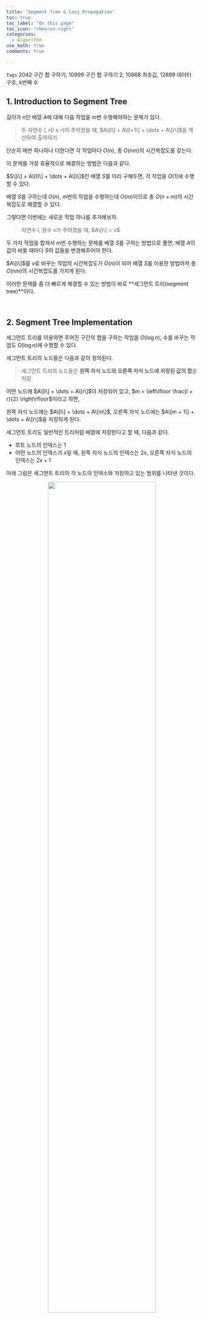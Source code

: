 ```yaml
---
title: "Segment Tree & Lazy Propagation"
toc: true
toc_label: "On this page"
toc_icon: "chevron-right"
categories:
  - Algorithm
use_math: true
comments: true

---
```


`Tags` 2042 구간 합 구하기, 10999 구간 합 구하기 2, 10868 최솟값, 12899 데이터 구조, k번째 수

## 1. Introduction to Segment Tree

길이가 $n$인 배열 $A$에 대해 다음 작업을 $m$번 수행해야하는 문제가 있다.

> 두 자연수 $l$, $r$($l \leq r$)이 주어졌을 때, $A\[l\] + A\[l+1\] + \dots + A\[r\]$을 계산하여 출력하기

단순히 매번 하나하나 더한다면 각 작업마다 $O(n)$, 총 $O(nm)$의 시간복잡도를 갖는다.

이 문제를 가장 효율적으로 해결하는 방법은 다음과 같다.

$S\]i\] = A\[0\] + \dots + A\[i\]$인 배열 $S$를 미리 구해두면, 각 작업을 $O(1)$에 수행할 수 있다.

배열 $S$를 구하는데 $O(n)$, $m$번의 작업을 수행하는데 $O(m)$이므로 총 $O(n + m)$의 시간복잡도로 해결할 수 있다.

그렇다면 이번에는 새로운 작업 하나를 추가해보자.

> 자연수 $i$, 정수 $v$가 주어졌을 때, $A\[i\] = v$

두 가지 작업을 합쳐서 $m$번 수행하는 문제를 배열 $S$를 구하는 방법으로 풀면, 배열 $A$의 값이 바뀔 때마다 $S$의 값들을 변경해주어야 한다.

$A\[i\]$를 $v$로 바꾸는 작업의 시간복잡도가 $O(n)$이 되어 배열 $S$를 이용한 방법마저 총 $O(nm)$의 시간복잡도를 가지게 된다.

이러한 문제를 좀 더 빠르게 해결할 수 있는 방법이 바로 **세그먼트 트리(segment tree)**이다.

<br/>

## 2. Segment Tree Implementation

세그먼트 트리를 이용하면 주어진 구간의 합을 구하는 작업을 $O(\log n)$, 수를 바꾸는 작업도 $O(\log n)$에 수행할 수 있다.

세그먼트 트리의 노드들은 다음과 같이 정의된다.

> 세그먼트 트리의 노드들은 **왼쪽 자식 노드와 오른쪽 자식 노드에 저장된 값의 합**을 저장

어떤 노드에 $A\[l\] + \dots + A\[r\]$이 저장되어 있고, $m = \left\lfloor \frac{l + r}{2} \right\rfloor$이라고 하면,

왼쪽 자식 노드에는 $A\[l\] + \dots + A\[m\]$, 오른쪽 자식 노드에는 $A\[m + 1\] + \dots + A\[r\]$을 저장하게 된다.

세그먼트 트리도 일반적인 트리처럼 배열에 저장한다고 할 때, 다음과 같다.

- 루트 노드의 인덱스는 1
- 어떤 노드의 인덱스가 $x$일 때, 왼쪽 자식 노드의 인덱스는 $2x$, 오른쪽 자식 노드의 인덱스는 $2x + 1$

아래 그림은 세그먼트 트리의 각 노드의 인덱스와 저장하고 있는 범위를 나타낸 것이다.

<center><img src="https://user-images.githubusercontent.com/88201512/153126398-195894ad-e55c-445d-8241-6254f29da5a1.jpg" width="75%" height="75%"></center>

이제 세그먼트 트리를 C++로 구현해보자.

---

### 2-1. Build Segment Tree

세그먼트 트리를 생성하는 코드는 다음과 같다.

```cpp
int buildSegtree(vector<int>& A, vector<int>& tree, int n, int s, int e)
{
    if (s == e) return tree[n] = a[s];
    
    int m = (s + e) / 2;
    return tree[n] = buildSegtree(a, tree, 2 * n, s, m) + buildSegtree(a, tree, 2 * n + 1, m + 1, e);
}
```

- `A`: 부분합을 구해야하는 벡터
- `tree`: 세그먼트 트리를 저장할 벡터
- `n`: 현재 탐색중인 노드의 인덱스
- `s, e`: `tree[n]`에 해당하는 구간

---

### 2-2. Get Sum

앞선 코드로 구현한 트리에서 $O(\log n)$에 부분합을 구하는 함수를 구현해보자.

현재 탐색 중인 노드를 $n$, 해당하는 구간을 $s$부터 $e$, 그리고 부분합을 구하고자 하는 구간을 $l$부터 $r$이라고 하면 다음과 같이 세 가지 케이스로 나눌 수 있다.

1. $\[l, r\]$와 $\[s, e\]$가 겹치지 않는 경우
2. $\[l, r\]$가 $\[s, e\]$를 완전히 포함하는 경우
3. $\[l, r\]$와 $\[s, e\]$가 겹쳐져 있는 경우(2번 경우 제외)

첫 번째 경우는 두 구간이 전혀 겹치지 않으므로 0을 반환한다.

두 번째 경우는 현재 탐색 중인 노드에 해당하는 구간이 구하고자 하는 구간에 포함되므로 `tree[n]`을 반환한다.

마지막 경우는 왼쪽 자식 노드와 오른쪽 자식 노드에 대해 탐색을 이어간다.

```cpp
int _sum(vector<int>& tree, int n, int s, int e, int l, int r)
{
    if (e < l || r < s) return 0;
    if (l <= s && e <= r) return tree[n];
    
    int m = (s + e) / 2;
    return _sum(tree, 2 * n, s, m, l, r) + _sum(tree, 2 * n + 1, m + 1, e, l ,r);
}
```

---

### 2-3. Update Value

마지막으로 배열 $A$의 값을 업데이트하는 작업을 $O(\log n)$에 수행하는 함수를 구현해보자.

어떤 $i$에 대해 $A\[i\]$의 값을 바꾸면 $i$가 포함된 구간들의 값을 모두 바꾸어주어야 한다.

```cpp
void _update(vector<int>& tree, int n, int s, int e, int i, int diff)
{
    if (i < s || e < i) return;
    
    tree[n] += diff;
    if (s != e)
    {
        int m = (s + e) / 2;
        _update(tree, 2 * n, s, m, diff);
        _update(tree, 2 * n + 1, m + 1, e, diff);
    }
}
```

> 주의: 배열 $A$의 값을 바꾸어주어야 한다!

<br/>

## 3. Lazy Propagation

만약 어떤 하나의 수를 업데이트하는 것이 아니라 **어떤 구간에 속하는 수들을 모두 업데이트**해야한다면 어떻게 될까?

앞서 구현한 방법으로는 하나의 수를 업데이트하는데 $O(\log n)$이기 때문에 구간 업데이트를 한 번 수행하는데 $O(n \log n)$이 걸린다.

**Lazy propagation**은 구간에 속하는 수들을 하나씩 업데이트하는 것이 아닌, **구간의 대표 노드를 업데이트**해서 $O(\log n)$에 수행하는 방법이다.

---

### 3-1. Algorithm

세그먼트 트리의 어떤 노드 $n$이 나타내는 구간을 $s$부터 $e$라고 하자.

$s$부터 $e$까지의 구간에 어떤 값 $d$가 더해졌다는 정보를 $lazy\[n\] = d$로 표현할 것이다.

이 정보를 처리해서 세그먼트 트리에 저장된 값을 업데이트하는 과정은 다음과 같다.

1. 노드 $n$에 저장된 값인 $tree\[n\]$에는 $(e - s + 1) \times lazy\[n\]$를 더해준다.
2. 노드 $n$이 리프 노드이면($s = e$) 더 이상 정보를 전파할 곳이 없으므로 종료.
3. 노드 $n$이 리프 노드가 아니면, 해당 노드의 왼쪽 자식 노드와 오른쪽 자식 노드에 업데이트 정보를 전파해준다.
4. 업데이트 정보가 여러 번 적용되는 것을 방지하기 위해 $lazy\[n\]$의 값을 0으로 바꾸어준다.

위 과정만 보면, 트리를 DFS로 탐색하면서 업데이트된 구간과 겹치는 모든 노드에 정보를 전파하는 것처럼 보일 것이다.

그런데 해당되는 모든 노드를 업데이트하는 것은 결국 $O(n \log n)$이라서 하나씩 업데이트하는 것과 별반 다르지 않다는 사실을 알 수 있다.

이는 **정보를 게으르게 전파함으로써** 해결할 수 있다.

이게 무슨 말이냐면, 다음을 만족하는 **구간의 대표 노드에게만 정보를 전파**해두라는 의미이다.

> 업데이트한 구간을 $l, r$($l \leq r$), 노드 $n$에 해당하는 구간을 $s, e$($s \leq e$)라고 하면 구간 대표 노드는 다음을 만족한다.
> 
> \begin{aligned}
> l \leq s, e \leq r
> \end{aligned}
> 
> 즉, 업데이트한 구간에 완전히 포함되는 노드를 뜻한다.

그렇다면 이 정보를 **언제** 자식 노드들에 전파할까?

바로 **해당 노드 또는 해당 노드의 자손 노드의 값이 필요할 때** 업데이트를 적용해주면서 전파하게 된다.

예를 들어 $n = 10$인 세그먼트 트리에서 구간 $\[2, 7\]$에 업데이트를 해주면 다음과 같다.

<center><img src="https://user-images.githubusercontent.com/88201512/153135286-107d3e91-9870-4170-b5e2-f644d7019824.jpg" width="70%" height="70%"></center>

이처럼 굳이 노드에 저장된 값을 업데이트할 필요가 없으면, 구간의 대표 노드들에만 업데이트 정보를 저장해두는 것이다.

여기서 만약 구간 $\[3, 5\]$의 부분합을 구하는 명령이 주어지면 아래와 같은 순서로 전파된다.

<center><img src="https://user-images.githubusercontent.com/88201512/153135748-15036f48-12f4-4a26-b56e-99635a34bc0f.jpg" width="80%" height="80%"></center>

지금도 필요한 노드의 값만 업데이트해주는 것을 알 수 있다.

---

### 3-2. Implementation

이제 lazy propagation을 적용한 세그먼트 트리를 구현해보자.

먼저, 노드 $n$에 업데이트 정보 $lazy\[n\]$을 적용하고 자식 노드들로 전파하는 함수를 구현하였다.

```cpp
void lazyPropagation(vector<ll>& tree, vector<ll>& lazy, int n, int s, int e)
{
    tree[n] += (e - s + 1) * lazy[n]; // 구간의 길이만큼 곱해서 더해준다.
    if (s != e) // 리프 노드가 아니라면, 자식 노드로 정보를 전파
    {
        lazy[2 * n] += lazy[n];
        lazy[2 * n + 1] += lazy[n];
    }
    lazy[n] = 0; // 업데이트를 처리한 노드는 lazy[n]을 0으로 바꾸어준다.
}
```

이제 이 함수를 구간 업데이트 함수 `_updateRange()`와 부분합을 구하는 함수 `_sum()`에 적용시켜준다.

```cpp
ll _sum(vector<ll>& tree, vector<ll>& lazy, int n, int s, int e, int l, int r)
{
    if (lazy[n] != 0) lazyPropagation(tree, lazy, n, s, e); // 업데이트 정보가 남아있으면 처리해준다.
    
    if (e < l || r < s) return 0;
    if (l <= s && e <= r) return tree[n];
    
    int m = (s + e) / 2;
    return _sum(tree, lazy, 2 * n, s, m, l, r) + _sum(tree, lazy, 2 * n + 1, m + 1, e, l ,r);
}

void _updateRange(vector<ll>& tree, vector<ll>& lazy, int n, int s, int e, int l, int r, ll diff)
{
    if (lazy[n] != 0) lazyPropagation(tree, lazy, n, s, e); // 업데이트 정보가 남아있으면 처리해준다.
    
    if (r < s || e < l) return;
    
    if (l <= s && e <= r) // 구간 대표 노드까지만 정보를 전파하고 종료!
    {
        lazy[n] = diff;
        lazyPropagation(tree, lazy, n, s, e);
        return;
    }
    
    int m = (s + e) / 2; // 구간 대표 노드가 아니라면, 자식 노드들에게 전파
    _updateRange(tree, lazy, 2 * n, s, m, l, r, diff);
    _updateRange(tree, lazy, 2 * n + 1, m + 1, e, l, r, diff);
    
    tree[n] = tree[2 * n] + tree[2 * n + 1]; // 자식 노드의 정보를 부모 노드에 적용
}
```

마지막 `tree[n] = tree[2 * n] + tree[2 * n + 1];`가 필요한 이유는 **자손 노드에 저장된 업데이트 정보를 조상 노드가 필요로 하는 상황**이 나올 수 있기 때문이다.

예를 들어 구간 $\[3, 4\]$에 업데이트가 발생한 뒤 구간 $\[1, 5\]$의 부분합을 구해야한다면, $\[3, 4\]$에 해당하는 노드에 적용된 업데이트를 조상 노드들에게도 적용시켜야한다.

---

### 3-3. Aplications

위의 코드는 구간에 속하는 원소들에 $k$만큼 더해두고, 구간에 속하는 원소들의 합을 구하는 쿼리를 처리하는 세그먼트 트리이다.

하지만 **구간 업데이트에 사용하는 연산**과 **구간 쿼리를 구할 때 사용하는 연산**이 다를 수 있다.

위 두 가지 연산을 주어진 문제에 맞게 적절히 바꾸어서 구현하는 것이 중요하다.

<br/>

## 4. Related Problems

세그먼트 트리를 이용해서 문제를 풀어보자.

### [BOJ] 2042. 구간 합 구하기

[BOJ 2042. 구간 합 구하기 문제 링크](https://www.acmicpc.net/problem/2042)

수의 개수 $N(1 \leq N \leq 10^6)$, 수의 변경이 일어나는 횟수 $M(1 \leq M \leq 10^4)$, 구간의 합을 구하는 횟수 $K(1 \leq K \leq 10^4)$가 주어진다.

명령은 세 정수 $a, b, c$로 주어진다.

$a = 1$이면 $b$번째 수를 $c$로 바꾸라는 의미이고, $a = 2$이면 $b$번째 수부터 $c$번째 수까지의 합을 출력하면 된다.

**[SOLUTION]**

앞에서 구현한 세그먼트 트리 코드를 그대로 이용하면 된다.

<details>
<summary> 전체 코드 </summary>
<div markdown="1">
```cpp
#include <iostream>
#include <vector>
#include <cmath>
using namespace std;
typedef long long ll;

ll buildSegtree(vector<ll>& A, vector<ll>& tree, int n, int s, int e)
{
    if (s == e) return tree[n] = A[s];
    
    int m = (s + e) / 2;
    return tree[n] = buildSegtree(A, tree, 2 * n, s, m) + buildSegtree(A, tree, 2 * n + 1, m + 1, e);
}

ll _sum(vector<ll>& tree, int n, int s, int e, int l, int r)
{
    if (e < l || r < s) return 0;
    if (l <= s && e <= r) return tree[n];
    
    int m = (s + e) / 2;
    return _sum(tree, 2 * n, s, m, l, r) + _sum(tree, 2 * n + 1, m + 1, e, l ,r);
}

void _update(vector<ll>& tree, int n, int s, int e, int i, ll diff)
{
    if (i < s || e < i) return;
    
    tree[n] += diff;
    if (s != e)
    {
        int m = (s + e) / 2;
        _update(tree, 2 * n, s, m, i, diff);
        _update(tree, 2 * n + 1, m + 1, e, i, diff);
    }
}

int main()
{
    ios_base::sync_with_stdio(false);
    cin.tie(NULL); cout.tie(NULL);
    
    int N, M, K; cin >> N >> M >> K;
    
    int h = (int) ceil(log2(N)); // 트리의 높이
    vector<ll> A(N + 1), tree(1 << (h + 1));
    for(int i = 1; i <= N; i++) cin >> A[i];
    buildSegtree(A, tree, 1, 1, N);
    
    for(int i = 0; i < M + K; i++)
    {
        ll a, b, c; cin >> a >> b >> c;
        if (a == 1)
        {
            _update(tree, 1, 1, N, b, c - A[b]);
            A[b] = c;
        }
        else cout << _sum(tree, 1, 1, N, b, c) << "\n";
    }
}
```
</div>
</details>

---

### [BOJ] 10868. 최솟값

[BOJ 10868. 최솟값 문제 링크](https://www.acmicpc.net/problem/10868)

수의 개수 $N(1 \leq N \leq 10^5)$과 연산의 개수 $M(1 \leq M \leq 10^5)$가 주어진다.

각 연산은 두 정수 $a, b$로 이루어져 있고, $a$번째 정수부터 $b$번째 정수까지의 정수들 중 최솟값을 출력하면 된다.

**[SOLUTION]**

부분합 대신 최솟값을 저장하는 세그먼트 트리를 구현하면 된다.

<details>
<summary> 전체 코드 </summary>
<div markdown="1">
```cpp
#include <iostream>
#include <vector>
#include <cmath>
using namespace std;
typedef long long ll;
const int INF = 1000000001;

ll buildSegtree(vector<ll>& A, vector<ll>& tree, int n, int s, int e)
{
    if (s == e) return tree[n] = A[s];
    
    int m = (s + e) / 2;
    return tree[n] = min(buildSegtree(A, tree, 2 * n, s, m), buildSegtree(A, tree, 2 * n + 1, m + 1, e));
}

ll _min(vector<ll>& tree, int n, int s, int e, int l, int r)
{
    if (e < l || r < s) return INF; // 최솟값을 구하는 문제이므로, 구간이 겹치지 않으면 큰 값을 반환
    if (l <= s && e <= r) return tree[n];
    
    int m = (s + e) / 2;
    return min(_min(tree, 2 * n, s, m, l, r), _min(tree, 2 * n + 1, m + 1, e, l ,r));
}

int main()
{
    ios_base::sync_with_stdio(false);
    cin.tie(NULL); cout.tie(NULL);
    
    int N, M; cin >> N >> M;
    
    int h = (int) ceil(log2(N)); // 트리의 높이
    vector<ll> A(N + 1), tree(1 << (h + 1));
    for(int i = 1; i <= N; i++) cin >> A[i];
    buildSegtree(A, tree, 1, 1, N);
    
    for(int i = 0; i < M; i++)
    {
        int a, b; cin >> a >> b;
        cout << _min(tree, 1, 1, N, a, b) << "\n";
    }
}
```
</div>
</details>

---

### [BOJ] 10999. 구간 합 구하기 2

[BOJ 10999. 구간 합 구하기 2 문제 링크](https://www.acmicpc.net/problem/10999)

하나의 값을 업데이트하는 대신 **구간을 업데이트**한다는 점만 제외하면 2042. 구간 합 구하기 문제와 동일하다.

**[SOLUTION]**

Lazy propagation을 적용한 segment tree를 구현하여 해결할 수 있다.

<details>
<summary> 전체 코드 </summary>
<div markdown="1">
```cpp
#include <iostream>
#include <vector>
#include <cmath>
using namespace std;
typedef long long ll;

ll buildSegtree(vector<ll>& A, vector<ll>& tree, int n, int s, int e)
{
    if (s == e) return tree[n] = A[s];
    
    int m = (s + e) / 2;
    return tree[n] = buildSegtree(A, tree, 2 * n, s, m) + buildSegtree(A, tree, 2 * n + 1, m + 1, e);
}

void lazyPropagation(vector<ll>& tree, vector<ll>& lazy, int n, int s, int e)
{
    tree[n] += (e - s + 1) * lazy[n];
    if (s != e)
    {
        lazy[2 * n] += lazy[n];
        lazy[2 * n + 1] += lazy[n];
    }
    lazy[n] = 0;
}

ll _sum(vector<ll>& tree, vector<ll>& lazy, int n, int s, int e, int l, int r)
{
    if (lazy[n] != 0) lazyPropagation(tree, lazy, n, s, e);
    
    if (e < l || r < s) return 0;
    if (l <= s && e <= r) return tree[n];
    
    int m = (s + e) / 2;
    return _sum(tree, lazy, 2 * n, s, m, l, r) + _sum(tree, lazy, 2 * n + 1, m + 1, e, l ,r);
}

void _updateRange(vector<ll>& tree, vector<ll>& lazy, int n, int s, int e, int l, int r, ll diff)
{
    if (lazy[n] != 0) lazyPropagation(tree, lazy, n, s, e);
    
    if (r < s || e < l) return;
    
    if (l <= s && e <= r)
    {
        lazy[n] = diff;
        lazyPropagation(tree, lazy, n, s, e);
        return;
    }
    
    int m = (s + e) / 2;
    _updateRange(tree, lazy, 2 * n, s, m, l, r, diff);
    _updateRange(tree, lazy, 2 * n + 1, m + 1, e, l, r, diff);
    
    tree[n] = tree[2 * n] + tree[2 * n + 1];
}

int main()
{
    ios_base::sync_with_stdio(false);
    cin.tie(NULL); cout.tie(NULL);
    
    int N, M, K; cin >> N >> M >> K;
    
    vector<ll> A(N + 1);
    for(int i = 1; i <= N; i++) cin >> A[i];
    
    int h = (int) ceil(log2(N));
    vector<ll> tree(1 << (h + 1)), lazy(1 << (h + 1));
    buildSegtree(A, tree, 1, 1, N);
    
    for(int i = 0; i < M + K; i++)
    {
        ll a, b, c, d; cin >> a >> b >> c;
        if (a == 1)
        {
            cin >> d;
            _updateRange(tree, lazy, 1, 1, N, b, c, d);
        }
        else cout << _sum(tree, lazy, 1, 1, N, b, c) << "\n";
    }
}
```
</div>
</details>

---

### [BOJ] 12899. 데이터 구조

[BOJ 12899. 데이터 구조 문제 링크](https://www.acmicpc.net/problem/12899)

자연수를 저장하는 데이터 구조 $S$에 대해 다음 쿼리를 처리하는 문제이다.

- $1$ $X$: $S$에 자연수 $X$를 추가한다.
- $2$ $X$: $S$에서 $X$번째로 작은 수를 출력하고 해당 수를 $S$에서 삭제한다.

**[SOLUTION]**

세그먼트 트리를 이용하면 $K$번째 수를 $O(\log n)$에 찾을 수 있다.

이때 세그먼트 트리의 각 노드에는 해당 노드의 구간에 속하는 $S$에 저장된 수들의 개수를 저장한다.

<details>
<summary> 전체 코드 </summary>
<div markdown="1">

```cpp
#include <iostream>
#include <vector>
#include <cmath>
using namespace std;
const int maxN = 2000000;

void insert(vector<int>& tree, int n, int s, int e, int x) // x를 추가하는 함수
{
    if (e < x || x < s) return;
    
    tree[n]++; // x를 포함하는 노드에 1씩 더해준다.
    if (s == e) return;
    
    int m = (s + e) / 2;
    insert(tree, 2 * n, s, m, x);
    insert(tree, 2 * n + 1, m + 1, e, x);
}

int kth_min(vector<int>& tree, int n, int s, int e, int k) // k번째로 작은 수를 반환하고 삭제
{
    tree[n]--; // $k$번째로 작은 수가 포함된 노드에 1씩 빼준다.
    if (s == e) return s;
    
    int mid = (s + e) / 2;
    if (tree[2 * n] < k) return kth_min(tree, 2 * n + 1, mid + 1, e, k - tree[2 * n]);
    return kth_min(tree, 2 * n, s, mid, k);
}

int main()
{
    ios_base::sync_with_stdio(false);
    cin.tie(NULL); cout.tie(NULL);
    
    int N; cin >> N;
    int h = (int) ceil(log2(maxN));
    vector<int> tree(1 << (h + 1), 0);
    for (int i = 0; i < N; i++)
    {
        int T, X; cin >> T >> X;
        if (T == 1) insert(tree, 1, 1, maxN, X);
        else cout << kth_min(tree, 1, 1, maxN, X) << "\n";
    }
}
```
</div>
</details>

---

### [BOJ] 1395. 스위치

[BOJ 1395. 스위치 문제 링크](https://www.acmicpc.net/problem/1395)

$N$개의 스위치에 대하여, 구간에 속하는 스위치들을 반전시키는 쿼리와 구간에 속하는 스위치들 중 켜져 있는 것의 개수를 구하는 쿼리가 주어지는 문제이다.

구간에 속하는 스위치들 중 켜져 있는 것의 개수를 구해야하므로, 각 스위치의 상태를 저장하고, 구간 합을 구하는 쿼리를 처리할 수 있어야한다.

그렇다면 스위치를 반전시키는 것은 어떻게 구현해야할까?

세그먼트 트리의 어떤 노드에 해당하는 구간의 길이를 $l$, 해당하는 구간에 있는 켜진 스위치의 개수를 $x$라고 하면,

반전시키면 켜진 스위치의 개수는 $l - x$ 가 된다는 것을 쉽게 알 수 있다.

또한, 스위치를 두 번 반전시키면 원래 상태로 돌아온다는 점을 이용하면 업데이트 정보 $lazy$에 반전시키는 작업이 홀수 번 들어왔으면 $1$, 짝수 번 들어왔으면 $0$을 저장해도 충분함을 알 수 있다.

따라서 `lazyPropagation()` 함수를 아래와 같이 바꿀 수 있다.

```cpp
void lazyPropagation(vector<int>& tree, vector<bool>& lazy, int n, int s, int e)
{
    tree[n] = (e - s + 1) - tree[n];
    if (s != e)
    {
        lazy[2 * n] ^= 1;
        lazy[2 * n + 1] ^= 1;
    }
    lazy[n] = 0;
}
```

<br/>

## References

[1] [BAEKJOON, '세그먼트 트리 (Segment Tree)'](https://www.acmicpc.net/blog/view/9)  
[2] [bowbowbow, 'Segment Tree and Lazy Propagation'](https://bowbowbow.tistory.com/4)  
